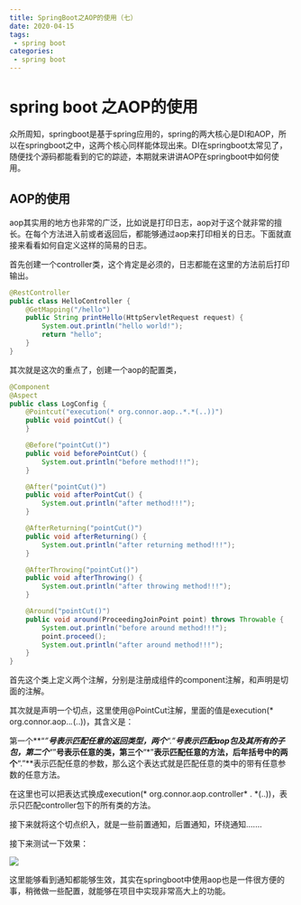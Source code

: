 ```yaml
---
title: SpringBoot之AOP的使用（七）
date: 2020-04-15
tags:
 - spring boot
categories:
 - spring boot
---
```


# spring boot 之AOP的使用

众所周知，springboot是基于spring应用的，spring的两大核心是DI和AOP，所以在springboot之中，这两个核心同样能体现出来。DI在springboot太常见了，随便找个源码都能看到的它的踪迹，本期就来讲讲AOP在springboot中如何使用。

## AOP的使用

aop其实用的地方也非常的广泛，比如说是打印日志，aop对于这个就非常的擅长。在每个方法进入前或者返回后，都能够通过aop来打印相关的日志。下面就直接来看看如何自定义这样的简易的日志。

首先创建一个controller类，这个肯定是必须的，日志都能在这里的方法前后打印输出。

```java
@RestController
public class HelloController {
    @GetMapping("/hello")
    public String printHello(HttpServletRequest request) {
        System.out.println("hello world!");
        return "hello";
    }
}
```

其次就是这次的重点了，创建一个aop的配置类，

```java
@Component
@Aspect
public class LogConfig {
    @Pointcut("execution(* org.connor.aop..*.*(..))")
    public void pointCut() {
    }

    @Before("pointCut()")
    public void beforePointCut() {
        System.out.println("before method!!!");
    }

    @After("pointCut()")
    public void afterPointCut() {
        System.out.println("after method!!!");
    }

    @AfterReturning("pointCut()")
    public void afterReturning() {
        System.out.println("after returning method!!!");
    }

    @AfterThrowing("pointCut()")
    public void afterThrowing() {
        System.out.println("after throwing method!!!");
    }

    @Around("pointCut()")
    public void around(ProceedingJoinPoint point) throws Throwable {
        System.out.println("before around method!!!");
        point.proceed();
        System.out.println("after around method!!!");
    }
}
```

首先这个类上定义两个注解，分别是注册成组件的component注解，和声明是切面的注解。

其次就是声明一个切点，这里使用@PointCut注解，里面的值是execution(* org.connor.aop..*.*(..))，其含义是：

第一个**“*”**号表示匹配任意的返回类型，两个**“.”**号表示匹配aop包及其所有的子包，第二个**“*”**号表示任意的类，第三个**“*”**表示匹配任意的方法，后年括号中的两个**“.”**表示匹配任意的参数，那么这个表达式就是匹配任意的类中的带有任意参数的任意方法。

在这里也可以把表达式换成execution(* org.connor.aop.controller* . *(..))，表示只匹配controller包下的所有类的方法。

接下来就将这个切点织入，就是一些前置通知，后置通知，环绕通知.......

接下来测试一下效果：

![](http://qiniuyun.zijie.fun/20200416232801.png)

这里能够看到通知都能够生效，其实在springboot中使用aop也是一件很方便的事，稍微做一些配置，就能够在项目中实现非常高大上的功能。